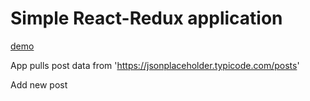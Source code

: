 # Simple React-Redux application

[demo](https://posts-react-redux.herokuapp.com/)

App pulls post data from 'https://jsonplaceholder.typicode.com/posts'

Add new post
